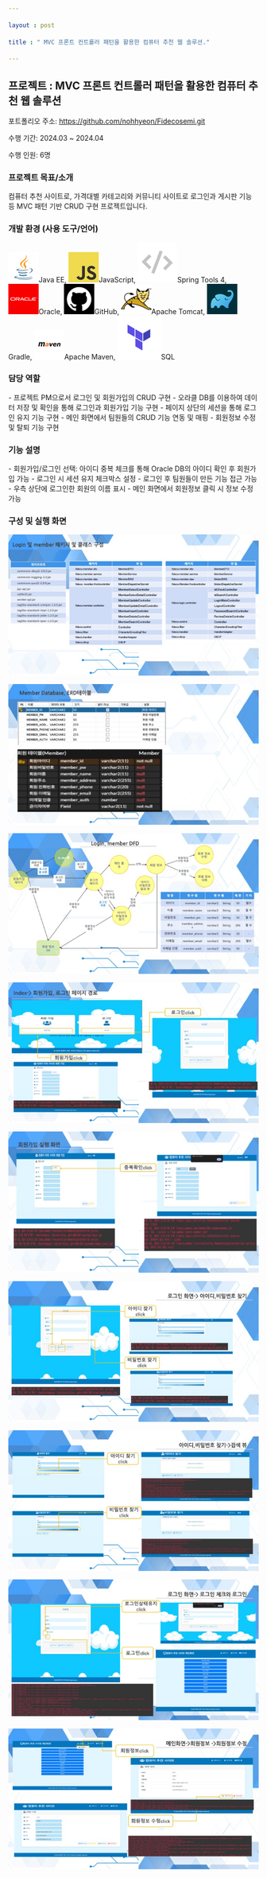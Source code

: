 ```yaml
---

layout : post

title : " MVC 프론트 컨트롤러 패턴을 활용한 컴퓨터 추천 웹 솔루션."

---
```


## 프로젝트 : MVC 프론트 컨트롤러 패턴을 활용한 컴퓨터 추천 웹 솔루션

포트폴리오 주소: https://github.com/nohhyeon/Fidecosemi.git

수행 기간: 2024.03 ~ 2024.04

수행 인원: 6명

### 프로젝트 목표/소개

컴퓨터 추천 사이트로, 가격대별 카테고리와 커뮤니티 사이트로 로그인과 게시판 기능 등 MVC 패턴 기반 CRUD 구현 프로젝트입니다.

### 개발 환경 (사용 도구/언어)

   ![Java EE](../images/2024-03-25-MVC/clip_image001.png)Java EE, ![JavaScript](../images/2024-03-25-MVC/clip_image002.png)JavaScript, ![Spring Tools 4](../images/2024-03-25-MVC/clip_image003.png)Spring Tools 4, ![Oracle](../images/2024-03-25-MVC/clip_image004.png)Oracle, ![GitHub](../images/2024-03-25-MVC/clip_image005.png)GitHub,  ![Apache Tomcat](../images/2024-03-25-MVC/clip_image006.png)Apache Tomcat, ![Gradle](../images/2024-03-25-MVC/clip_image007.png)Gradle, ![Apache Maven](../images/2024-03-25-MVC/clip_image008.png)Apache Maven, ![SQL](../images/2024-03-25-MVC/clip_image009.png)SQL  

### 담당 역할

\- 프로젝트 PM으로서 로그인 및 회원가입의 CRUD 구현
 \- 오라클 DB를 이용하여 데이터 저장 및 확인을 통해 로그인과 회원가입 기능 구현
 \- 페이지 상단의 세션을 통해 로그인 유지 기능 구현
 \- 메인 화면에서 팀원들의 CRUD 기능 연동 및 매핑
 \- 회원정보 수정 및 탈퇴 기능 구현

### 기능 설명

\- 회원가입/로그인 선택: 아이디 중복 체크를 통해 Oracle DB의 아이디 확인 후 회원가입 가능
 \- 로그인 시 세션 유지 체크박스 설정
 \- 로그인 후 팀원들이 만든 기능 접근 가능
 \- 우측 상단에 로그인한 회원의 이름 표시
 \- 메인 화면에서 회원정보 클릭 시 정보 수정 가능

### 구성 및 실행 화면

![image-20240616150254482](../images/2024-03-25-MVC/image-20240616150254482.png)

![image-20240616150410494](../images/2024-03-25-MVC/image-20240616150410494.png)

![image-20240616150416520](../images/2024-03-25-MVC/image-20240616150416520.png)

![image-20240616150422352](../images/2024-03-25-MVC/image-20240616150422352.png)

![image-20240616150428402](../images/2024-03-25-MVC/image-20240616150428402.png)

![image-20240616150438143](../images/2024-03-25-MVC/image-20240616150438143.png)

![image-20240616150443223](../images/2024-03-25-MVC/image-20240616150443223.png)

![image-20240616150451892](../images/2024-03-25-MVC/image-20240616150451892.png)

![image-20240616150457384](../images/2024-03-25-MVC/image-20240616150457384.png)
